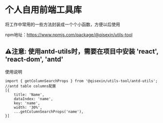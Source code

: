 # 个人自用前端工具库

将工作中常用的一些方法封装成一个个小函数，方便以后使用

npm地址：https://www.npmjs.com/package/@qisexin/utils-tool
## ⚠️注意: 使用antd-utils时，需要在项目中安装 'react', 'react-dom', 'antd'

使用说明

```tsx
import { getColumnSearchProps } from '@qisexin/utils-tool/antd-utils';
//antd table columns配置
[{
    title: 'Name',
    dataIndex: 'name',
    key: 'name',
    width: '30%',
    ...getColumnSearchProps('name'),
}]
```
